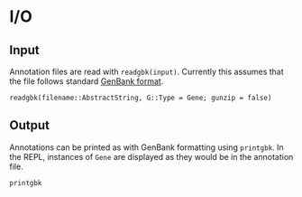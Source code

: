 # I/O

## Input
Annotation files are read with `readgbk(input)`. Currently this assumes that the file follows standard [GenBank format](http://www.insdc.org/files/feature_table.html#7.1.2).

```@docs
readgbk(filename::AbstractString, G::Type = Gene; gunzip = false)
```

## Output
Annotations can be printed as with GenBank formatting using `printgbk`. In the REPL, instances of `Gene` are displayed as they would be in the annotation file.

```@docs
printgbk
```
